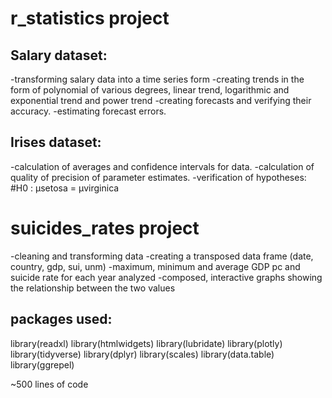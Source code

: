 # r_statistics project

## Salary dataset:
-transforming salary data into a time series form
-creating trends in the form of polynomial of various degrees, linear trend, logarithmic and exponential trend and power trend
-creating forecasts and verifying their accuracy.
-estimating forecast errors.

## Irises dataset:
-calculation of averages and confidence intervals for data.
-calculation of quality of precision of parameter estimates.
-verification of hypotheses: #H0 : µsetosa = µvirginica



# suicides_rates project

-cleaning and transforming data
-creating a transposed data frame (date, country, gdp, sui, unm)
-maximum, minimum and average GDP pc and suicide rate for each year analyzed
-composed, interactive graphs showing the relationship between the two values 

## packages used:
library(readxl)
library(htmlwidgets)
library(lubridate)
library(plotly)
library(tidyverse)
library(dplyr)
library(scales)
library(data.table)
library(ggrepel)

~500 lines of code
